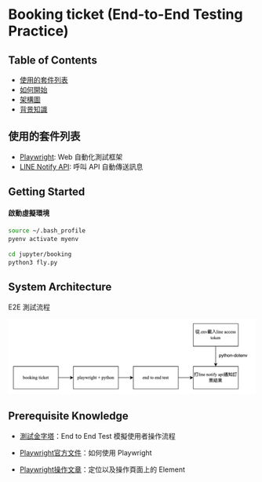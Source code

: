 # Booking ticket (End-to-End Testing Practice)

## Table of Contents

- <a href="#tech-stack">使用的套件列表</a>
- <a href="#getting-started">如何開始</a>
- <a href="#system-architecture">架構圖</a>
- <a href="#prerequisite">背景知識</a>

<h2 id="tech-stack">使用的套件列表</h2>


- [Playwright](https://github.com/nodejs): Web 自動化測試框架
- [LINE Notify API](https://notify-bot.line.me/doc/en/): 呼叫 API 自動傳送訊息

<h2 id="getting-started">Getting Started</h2>

#### 啟動虛擬環境
```bash
source ~/.bash_profile
pyenv activate myenv
```
```bash
cd jupyter/booking
python3 fly.py
```

<h2 id="system-architecture">System Architecture</h2>

E2E 測試流程

![E2E Test](screenshot/E2E-Test.jpg)


<h2 id="prerequisite">Prerequisite Knowledge</h2>

- [測試金字塔](https://medium.com/@nathankpeck/microservice-testing-unit-tests-d795194fe14e)：End to End Test 模擬使用者操作流程

- [Playwright官方文件](https://playwright.dev/python/)：如何使用 Playwright

- [Playwright操作文章](https://hackmd.io/@kY8Wpop3SHWnMmEn8sqGIA/SkDIi50th#1CSS%E5%AE%9A%E4%BD%8D)：定位以及操作頁面上的 Element



